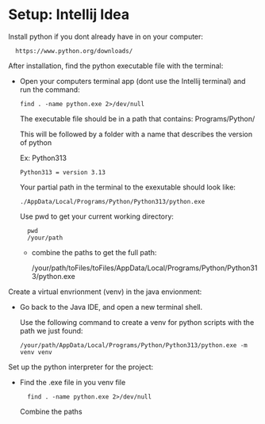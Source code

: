 # Setup: Intellij Idea

Install python if you dont already have in on your computer:

      https://www.python.org/downloads/

After installation, find the python executable file with the terminal:

- Open your computers terminal app (dont use the Intellij terminal) and run the command:

      find . -name python.exe 2>/dev/null

  The executable file should be in a path that contains: Programs/Python/

  This will be followed by a folder with a name that describes the version of python

  Ex: Python313

      Python313 = version 3.13

  Your partial path in the terminal to the exexutable should look like:

      ./AppData/Local/Programs/Python/Python313/python.exe

  Use pwd to get your current working directory:

        pwd
        /your/path

  - combine the paths to get the full path:

    /your/path/toFiles/toFiles/AppData/Local/Programs/Python/Python313/python.exe


Create a virtual envrionment (venv) in the java envionment:

- Go back to the Java IDE, and open a new terminal shell.

  Use the following command to create a venv for python scripts with the path we just found:

      /your/path/AppData/Local/Programs/Python/Python313/python.exe -m venv venv

Set up the python interpreter for the project:

- Find the .exe file in you venv file

        find . -name python.exe 2>/dev/null

  Combine the paths
